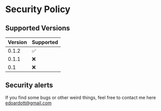 # Security Policy

## Supported Versions

| Version | Supported          |
| ------- | ------------------ |
|  0.1.2  | ✅ |
|  0.1.1  | :x: |
|  0.1  | :x: |

## Security alerts

If you find some bugs or other weird things, feel free to contact me here edoardott@gmail.com
